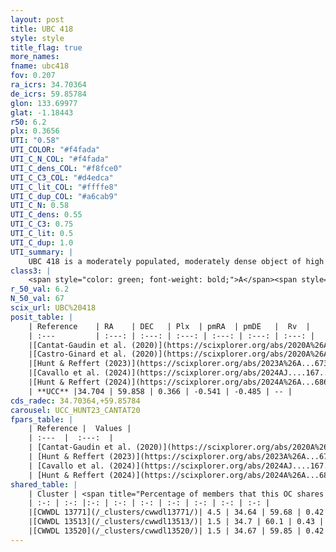 ```yaml
---
layout: post
title: UBC 418
style: style
title_flag: true
more_names: 
fname: ubc418
fov: 0.207
ra_icrs: 34.70364
de_icrs: 59.85784
glon: 133.69977
glat: -1.18443
r50: 6.2
plx: 0.3656
UTI: "0.58"
UTI_COLOR: "#f4fada"
UTI_C_N_COL: "#f4fada"
UTI_C_dens_COL: "#f8fce0"
UTI_C_C3_COL: "#d4edca"
UTI_C_lit_COL: "#ffffe8"
UTI_C_dup_COL: "#a6cab9"
UTI_C_N: 0.58
UTI_C_dens: 0.55
UTI_C_C3: 0.75
UTI_C_lit: 0.5
UTI_C_dup: 1.0
UTI_summary: |
    UBC 418 is a moderately populated, moderately dense object of high C3 quality. It is moderately studied in the literature. This object shares a very small percentage of members with 3 later reported entries.
class3: |
    <span style="color: green; font-weight: bold;">A</span><span style="color: #FFC300; font-weight: bold;">B</span>
r_50_val: 6.2
N_50_val: 67
scix_url: UBC%20418
posit_table: |
    | Reference    | RA    | DEC   | Plx  | pmRA  | pmDE   |  Rv  |
    | :---         | :---: | :---: | :---: | :---: | :---: | :---: |
    |[Cantat-Gaudin et al. (2020)](https://scixplorer.org/abs/2020A%26A...640A...1C) | 34.671 | 59.832 | 0.358 | -0.613 | -0.464 | -- |
    |[Castro-Ginard et al. (2020)](https://scixplorer.org/abs/2020A%26A...635A..45C) | 34.642 | 59.81 | 0.357 | -0.609 | -0.46 | -- |
    |[Hunt & Reffert (2023)](https://scixplorer.org/abs/2023A%26A...673A.114H) | 34.645 | 59.622 | 0.349 | -0.499 | -0.522 | -- |
    |[Cavallo et al. (2024)](https://scixplorer.org/abs/2024AJ....167...12C) | 34.596 | 59.773 | 0.348 | -- | -- | -- |
    |[Hunt & Reffert (2024)](https://scixplorer.org/abs/2024A%26A...686A..42H) | 34.645 | 59.622 | 0.349 | -0.499 | -0.522 | -- |
    | **UCC** |34.704 | 59.858 | 0.366 | -0.541 | -0.485 | -- | 
cds_radec: 34.70364,+59.85784
carousel: UCC_HUNT23_CANTAT20
fpars_table: |
    | Reference |  Values |
    | :---  |  :---:  |
    | [Cantat-Gaudin et al. (2020)](https://scixplorer.org/abs/2020A%26A...640A...1C) | `AVNN=1.96, DMNN=12.38, AgeNN=7.36` |
    | [Hunt & Reffert (2023)](https://scixplorer.org/abs/2023A%26A...673A.114H) | `AV50=2.248, diffAV50=1.902, MOD50=12.142, logAge50=7.638` |
    | [Cavallo et al. (2024)](https://scixplorer.org/abs/2024AJ....167...12C) | `AV50=2.31, dMod50=12.33, logAge50=7.34, [Fe/H]50=0.27` |
    | [Hunt & Reffert (2024)](https://scixplorer.org/abs/2024A%26A...686A..42H) | `MassJ=269.122` |
shared_table: |
    | Cluster | <span title="Percentage of members that this OC shares with the ones listed">%</span>   | RA   | DEC   | Plx   | pmRA  | pmDE  | Rv | UTI |
    | :-: | :-: |:-: | :-: | :-: | :-: | :-: | :-: | :-: |
    |[CWWDL 13771](/_clusters/cwwdl13771/)| 4.5 | 34.64 | 59.68 | 0.42 | -0.76 | -0.6 | -- |0.09 |
    |[CWWDL 13513](/_clusters/cwwdl13513/)| 1.5 | 34.7 | 60.1 | 0.43 | -0.79 | -0.5 | -52.33 |0.09 |
    |[CWWDL 13520](/_clusters/cwwdl13520/)| 1.5 | 34.67 | 59.85 | 0.42 | -0.78 | -0.59 | -- |0.14 |
---
```

